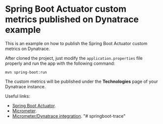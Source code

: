 # Spring Boot Actuator custom metrics published on Dynatrace example

This is an example on how to publish the Spring Boot Actuator custom metrics on Dynatrace.

After cloned the project, just modify the ```application.properties``` file properly and run the app with the following command:

```
mvn spring-boot:run
```

The custom metrics will be published under the **Technologies** page of your Dynatrace instance.

Useful links:

* [Spring Boot Actuator](https://docs.spring.io/spring-boot/docs/current/reference/html/production-ready-features.html).
* [Micrometer](https://micrometer.io/).
* [Micrometer/Dynatrace integration](https://micrometer.io/docs/registry/dynatrace).
"# springboot-trace" 
